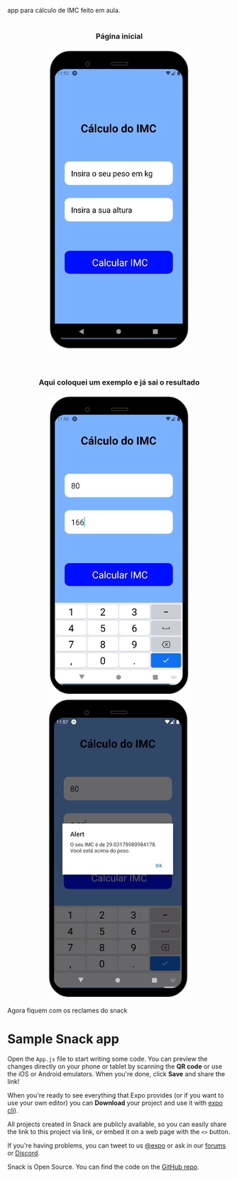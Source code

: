 app para cálculo de IMC feito em aula.
<br><br>
<div align="center">
  <h3>Página inicial</h3>
  <img src="ImagensGit/1.png">
</div>
<br><br>
<div align="center">
  <h3>Aqui coloquei um exemplo e já sai o resultado</h3>
  <img src="ImagensGit/2.png">  <img src="ImagensGit/3.png">
</div>


Agora fiquem com os reclames do snack

# Sample Snack app

Open the `App.js` file to start writing some code. You can preview the changes directly on your phone or tablet by scanning the **QR code** or use the iOS or Android emulators. When you're done, click **Save** and share the link!

When you're ready to see everything that Expo provides (or if you want to use your own editor) you can **Download** your project and use it with [expo cli](https://docs.expo.dev/get-started/installation/#expo-cli)).

All projects created in Snack are publicly available, so you can easily share the link to this project via link, or embed it on a web page with the `<>` button.

If you're having problems, you can tweet to us [@expo](https://twitter.com/expo) or ask in our [forums](https://forums.expo.dev/c/expo-dev-tools/61) or [Discord](https://chat.expo.dev/).

Snack is Open Source. You can find the code on the [GitHub repo](https://github.com/expo/snack).

